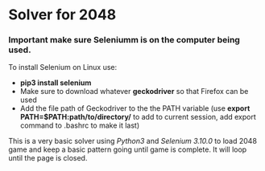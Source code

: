 # Solver for 2048
### **Important** make sure Seleniumm is on the computer being used.
To install Selenium on Linux use:
* **pip3 install selenium**
* Make sure to download whatever **geckodriver** so that Firefox can be used
* Add the file path of Geckodriver to the the PATH variable (use **export PATH=$PATH:path/to/directory/** to add to current session, add export command to .bashrc to make it last)

This is a very basic solver using *Python3* and *Selenium 3.10.0* to load 2048 game and keep a basic pattern going until game is complete. It will loop until the page is closed.
